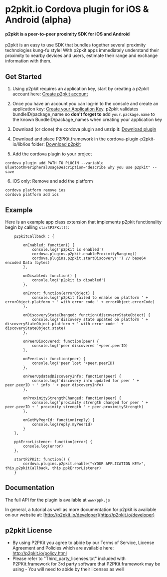 # p2pkit.io Cordova plugin for iOS & Android (alpha)

#### p2pkit is a peer-to-peer proximity SDK for iOS and Android

p2pkit is an easy to use SDK that bundles together several proximity technologies kung-fu style! With p2pkit apps immediately understand their proximity to nearby devices and users, estimate their range and exchange information with them.


## Get Started

1. Using p2pkit requires an application key, start by creating a p2pkit account here:
[Create p2pkit account](http://p2pkit.io/signup.html)

2. Once you have an account you can log-in to the console and create an application key: [Create your Application Key](https://p2pkit-console.uepaa.ch/login). p2pkit validates bundleID/package_name so <strong>don't forget to</strong> add ``your.package.name`` to the known BundleID/package_names when creating your application key

3. Download (or clone) the cordova plugin and unzip it:
[Download plugin](https://github.com/Uepaa-AG/p2pkit-cordova/archive/master.zip)

4. Download and place P2PKit.framework in the cordova-plugin-p2pkit-io/lib/ios folder:
[Download p2pkit](http://p2pkit.io/developer/get-started/ios/#download)

5. Add the cordova plugin to your project
```
cordova plugin add PATH_TO_PLUGIN --variable BluetoothPeripheralUsageDescription="describe why you use p2pkit" --save
```

6. iOS only: Remove and add the platform
```
cordova platform remove ios
cordova platform add ios
```

## Example

Here is an example app class extension that implements p2pkit functionality begin by calling <code>startP2PKit()</code>:
```
    p2pkitCallback : {

        onEnabled: function() {
            console.log('p2pkit is enabled')
            cordova.plugins.p2pkit.enableProximityRanging()
            cordova.plugins.p2pkit.startDiscovery('') // base64 encoded Data (bytes)
        },

        onDisabled: function() {
            console.log('p2pkit is disabled')
        },

        onError: function(errorObject) {
            console.log('p2pkit failed to enable on platform ' + errorObject.platform + ' with error code ' + errorObject.errorCode)
        },

        onDiscoveryStateChanged: function(discoveryStateObject) {
            console.log('discovery state updated on platform ' + discoveryStateObject.platform + ' with error code ' + discoveryStateObject.state)
        },

        onPeerDiscovered: function(peer) {
            console.log('peer discovered '+peer.peerID)
        },

        onPeerLost: function(peer) {
            console.log('peer lost '+peer.peerID)
        },

        onPeerUpdatedDiscoveryInfo: function(peer) {
            console.log('discovery info updated for peer ' + peer.peerID + ' info ' + peer.discoveryInfo)
        },

        onProximityStrengthChanged: function(peer) {
            console.log('proximity strength changed for peer ' + peer.peerID + ' proximity strength ' + peer.proximityStrength)
        },

        onGetMyPeerId: function(reply) {
            console.log(reply.myPeerId)
        }
    },

    ppkErrorListener: function(error) {
        console.log(error)
    },

    startP2PKit: function() {
        cordova.plugins.p2pkit.enable("<YOUR APPLICATION KEY>", this.p2pkitCallback, this.ppkErrorListener)
    }
```

## Documentation
The full API for the plugin is available at <code>www/ppk.js</code>

In general, a tutorial as well as more documentation for p2pkit is available on our website at:
[http://p2pkit.io/developer](http://p2pkit.io/developer)

## p2pkit License
* By using P2PKit you agree to abide by our Terms of Service, License Agreement and Policies which are available here: http://p2pkit.io/policy.html
* Please refer to "Third_party_licenses.txt" included with P2PKit.framework for 3rd party software that P2PKit.framework may be using - You will need to abide by their licenses as well
